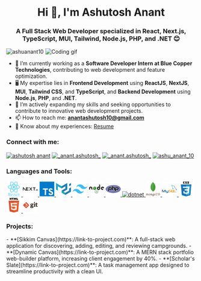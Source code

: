 <h1 align="center">Hi 👋, I'm Ashutosh Anant</h1>
<h3 align="center">A Full Stack Web Developer specialized in React, Next.js, TypeScript, MUI, Tailwind, Node.js, PHP, and .NET 😊</h3>
<img align="right" alt="Coding gif" width="400" src="https://cdn.dribbble.com/users/1162077/screenshots/3848914/programmer.gif">

<p align="left"> <img src="https://komarev.com/ghpvc/?username=ashuanant10&label=Profile%20views&color=0e75b6&style=flat" alt="ashuanant10" /> </p>

- 🔭 I’m currently working as a **Software Developer Intern at Blue Copper Technologies**, contributing to web development and feature optimization.
- 🖥️ My expertise lies in **Frontend Development** using **ReactJS**, **NextJS**, **MUI**, **Tailwind CSS**, and **TypeScript**, and **Backend Development** using **Node.js**, **PHP**, and **.NET**.
- 🌱 I’m actively expanding my skills and seeking opportunities to contribute to innovative web development projects.
- 📫 How to reach me: **anantashutosh10@gmail.com**
- 📄 Know about my experiences: [Resume](https://drive.google.com/file/d/1yOIRoq4_9eksrniKoOCjPI1epcUOG4Vj/view?usp=sharing)

<h3 align="left">Connect with me:</h3>
<p align="left">
<a href="https://linkedin.com/in/ashutosh-anant" target="blank"><img align="center" src="https://raw.githubusercontent.com/rahuldkjain/github-profile-readme-generator/master/src/images/icons/Social/linked-in-alt.svg" alt="ashutosh anant" height="30" width="40" /></a>
<a href="https://fb.com/_anant.ashutosh_" target="blank"><img align="center" src="https://raw.githubusercontent.com/rahuldkjain/github-profile-readme-generator/master/src/images/icons/Social/facebook.svg" alt="_anant.ashutosh_" height="30" width="40" /></a>
<a href="https://instagram.com/_anant.ashutosh_" target="blank"><img align="center" src="https://raw.githubusercontent.com/rahuldkjain/github-profile-readme-generator/master/src/images/icons/Social/instagram.svg" alt="_anant.ashutosh_" height="30" width="40" /></a>
<a href="https://www.codechef.com/users/ashu_anant_10" target="blank"><img align="center" src="https://cdn.jsdelivr.net/npm/simple-icons@3.1.0/icons/codechef.svg" alt="ashu_anant_10" height="30" width="40" /></a>
</p>

<h3 align="left">Languages and Tools:</h3>
<p align="left">
  <a href="https://reactjs.org/" target="_blank" rel="noreferrer"> <img src="https://raw.githubusercontent.com/devicons/devicon/master/icons/react/react-original-wordmark.svg" alt="react" width="40" height="40"/> </a> 
  <a href="https://nextjs.org/" target="_blank" rel="noreferrer"> <img src="https://raw.githubusercontent.com/devicons/devicon/master/icons/nextjs/nextjs-original-wordmark.svg" alt="nextjs" width="40" height="40"/> </a>
  <a href="https://www.typescriptlang.org/" target="_blank" rel="noreferrer"> <img src="https://raw.githubusercontent.com/devicons/devicon/master/icons/typescript/typescript-original.svg" alt="typescript" width="40" height="40"/> </a>
  <a href="https://mui.com/" target="_blank" rel="noreferrer"> <img src="https://raw.githubusercontent.com/devicons/devicon/master/icons/materialui/materialui-original.svg" alt="mui" width="40" height="40"/> </a>
  <a href="https://tailwindcss.com/" target="_blank" rel="noreferrer"> <img src="https://raw.githubusercontent.com/devicons/devicon/master/icons/tailwindcss/tailwindcss-plain.svg" alt="tailwind" width="40" height="40"/> </a>
  <a href="https://nodejs.org/" target="_blank" rel="noreferrer"> <img src="https://raw.githubusercontent.com/devicons/devicon/master/icons/nodejs/nodejs-original-wordmark.svg" alt="nodejs" width="40" height="40"/> </a>
  <a href="https://www.php.net/" target="_blank" rel="noreferrer"> <img src="https://raw.githubusercontent.com/devicons/devicon/master/icons/php/php-original.svg" alt="php" width="40" height="40"/> </a>
  <a href="https://dotnet.microsoft.com/" target="_blank" rel="noreferrer"> <img src="https://raw.githubusercontent.com/devicons/devicon/master/icons/dotnet/dotnet-original-wordmark.svg" alt="dotnet" width="40" height="40"/> </a>
  <a href="https://www.mongodb.com/" target="_blank" rel="noreferrer"> <img src="https://raw.githubusercontent.com/devicons/devicon/master/icons/mongodb/mongodb-original-wordmark.svg" alt="mongodb" width="40" height="40"/> </a>
  <a href="https://www.mysql.com/" target="_blank" rel="noreferrer"> <img src="https://raw.githubusercontent.com/devicons/devicon/master/icons/mysql/mysql-original-wordmark.svg" alt="mysql" width="40" height="40"/> </a>
  <a href="https://www.w3schools.com/css/" target="_blank" rel="noreferrer"> <img src="https://raw.githubusercontent.com/devicons/devicon/master/icons/css3/css3-original-wordmark.svg" alt="css3" width="40" height="40"/> </a>
  <a href="https://www.w3schools.com/html/" target="_blank" rel="noreferrer"> <img src="https://raw.githubusercontent.com/devicons/devicon/master/icons/html5/html5-original-wordmark.svg" alt="html5" width="40" height="40"/> </a>
  <a href="https://git-scm.com/" target="_blank" rel="noreferrer"> <img src="https://raw.githubusercontent.com/devicons/devicon/master/icons/git/git-original-wordmark.svg" alt="git" width="40" height="40"/> </a>
</p>

<h3 align="left">Projects:</h3>
<p align="left">
  - **[Sikkim Canvas](https://link-to-project.com)**: A full-stack web application for discovering, adding, editing, and reviewing campgrounds.
  - **[Dynamic Canvas](https://link-to-project.com)**: A MERN stack portfolio web-builder platform, increasing client engagement by 40%.
  - **[Scholar's Slate](https://link-to-project.com)**: A task management app designed to streamline productivity with a clean UI.
</p>

